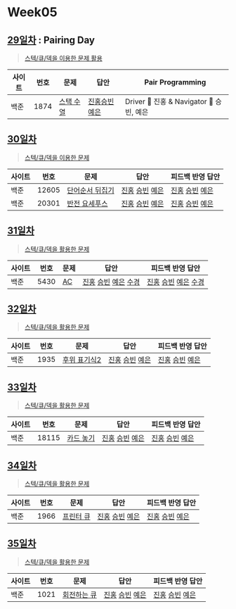 # Week05

## [29일차](Day29) : Pairing Day

> [스텍/큐/덱을 이용한 문제 활용](https://www.acmicpc.net/group/workbook/view/9797/29606)

| 사이트 | 번호 | 문제                 | 답안                | Pair Programming    |
| ------ | ---- | -------------------- | ------------------- | ------------------- |
| 백준   | 1874 | [스택 수열](https://www.acmicpc.net/problem/1874) | [진홍승빈예은](Day29/boj1874_kjhwsblye.java) | Driver 🚗 진홍 & Navigator 🧭 승빈, 예은 |

## [30일차](Day30)

> [스텍/큐/덱을 이용한 문제](https://www.acmicpc.net/group/workbook/view/9797/29665)

| 사이트 | 번호 | 문제                 | 답안                | 피드백 반영 답안    |
| ------ | ---- | -------------------- | ------------------- | ------------------- |
| 백준   | 12605 | [단어순서 뒤집기](https://www.acmicpc.net/problem/12605) | [진홍](Day30/boj12605_kjh.java) [승빈](Day30/boj12605_wsb.java) [예은](Day30/boj12605_lye.cs) | [진홍](Day30/boj12605_kjh.java) [승빈](Day30/boj12605_wsb.java) [예은](Day30/boj12605_lye.cs) |
| 백준   | 20301 | [반전 요세푸스](https://www.acmicpc.net/problem/20301) | [진홍](Day30/boj20301_kjh.java) [승빈](Day30/boj20301_wsb.java) [예은](Day30/boj20301_lye.cs) | [진홍](Day30/boj20301_kjh.java) [승빈](Day30/boj20301_wsb.java) [예은](Day30/boj20301_lye.cs) |

## [31일차](Day31)

> [스텍/큐/덱을 활용한 문제](https://www.acmicpc.net/group/workbook/view/9797/29725)

| 사이트 | 번호 | 문제                 | 답안                | 피드백 반영 답안    |
| ------ | ---- | -------------------- | ------------------- | ------------------- |
| 백준   | 5430 | [AC](https://www.acmicpc.net/problem/5430) | [진홍](Day31/boj5430_kjh.java) [승빈](Day31/boj5430_wsb.java) [예은](Day31/boj5430_lye.cs) [수경](https://github.com/sukyeongh/Algorithm/blob/master/20210418/bj5430_hsk.js)| [진홍](Day31/boj5430_kjh.java) [승빈](Day31/boj5430_wsb_fb.java) [예은](Day31/boj5430_lye.cs) [수경](https://github.com/sukyeongh/Algorithm/blob/master/20210418/bj5430_hsk_fb.js)|

## [32일차](Day32)

> [스텍/큐/덱을 활용한 문제](https://www.acmicpc.net/group/workbook/view/9797/29771)

| 사이트 | 번호 | 문제                 | 답안                | 피드백 반영 답안    |
| ------ | ---- | -------------------- | ------------------- | ------------------- |
| 백준   | 1935    | [후위 표기식2](https://www.acmicpc.net/problem/1935) | [진홍](Day32/boj1935_kjh.java) [승빈](Day32/boj1935_wsb.java) [예은](Day32/boj1935_lye.cs) | [진홍](Day32/boj1935_kjh.java) [승빈](Day32/boj1935_wsb_fb.java) [예은](Day32/boj1935_lye.cs) |

## [33일차](Day33)

> [스텍/큐/덱을 활용한 문제](https://www.acmicpc.net/group/workbook/view/9797/29822)

| 사이트 | 번호 | 문제                 | 답안                | 피드백 반영 답안    |
| ------ | ---- | -------------------- | ------------------- | ------------------- |
| 백준   | 18115 | [카드 놓기](https://www.acmicpc.net/problem/18115) | [진홍](Day33/boj18115_kjh.java) [승빈](Day33/boj18115_wsb.java) [예은](Day33/boj18115_lye.cs) | [진홍](Day33/boj18115_kjh.java) [승빈](Day33/boj18115_wsb_fb.java) [예은](Day33/boj18115_lye.cs) |

## [34일차](Day34)

> [스텍/큐/덱을 활용한 문제](https://www.acmicpc.net/group/workbook/view/9797/29848)

| 사이트 | 번호 | 문제                 | 답안                | 피드백 반영 답안    |
| ------ | ---- | -------------------- | ------------------- | ------------------- |
| 백준   | 1966    | [프린터 큐](https://www.acmicpc.net/problem/1966) | [진홍](Day34/boj1966_kjh.java) [승빈](Day34/boj1966_wsb.java) [예은](Day34/boj1966_lye.cs) | [진홍](Day34/boj1996_kjh_fb.java) [승빈](Day34/boj1966_wsb.java) [예은](Day34/boj1966_lye.cs) |

## [35일차](Day35)

> [스텍/큐/덱을 활용한 문제](https://www.acmicpc.net/group/workbook/view/9797/29852)

| 사이트 | 번호 | 문제                 | 답안                | 피드백 반영 답안    |
| ------ | ---- | -------------------- | ------------------- | ------------------- |
| 백준   | 1021    | [회전하는 큐](https://www.acmicpc.net/problem/1021) | [진홍](Day35/boj1021_kjh.java) [승빈](Day35/boj1021_wsb.java) [예은](Day35/boj1021_lye.cs) | [진홍](Day35/boj1021_kjh.java) [승빈](Day35/boj1021_wsb_fb.java) [예은](Day35/boj1021_lye.cs) |

